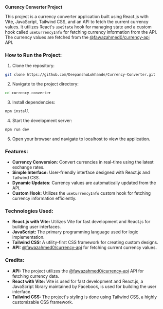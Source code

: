 **Currency Converter Project**

This project is a currency converter application built using React.js with Vite, JavaScript, Tailwind CSS, and an API to fetch the current currency values. It utilizes React's `useState` hook for managing state and a custom hook called `useCurrencyInfo` for fetching currency information from the API. The currency values are fetched from the [@fawazahmed0/currency-api](https://cdn.jsdelivr.net/npm/@fawazahmed0/currency-api@latest/v1/currencies/"currency".json) API.

### How to Run the Project:

1. Clone the repository:

```bash
git clone https://github.com/DeepanshuLokhande/Currency-Converter.git
```

2. Navigate to the project directory:

```bash
cd currency-converter
```

3. Install dependencies:

```bash
npm install
```

4. Start the development server:

```bash
npm run dev
```

5. Open your browser and navigate to localhost to view the application.

### Features:

- **Currency Conversion:** Convert currencies in real-time using the latest exchange rates.
- **Simple Interface:** User-friendly interface designed with React.js and Tailwind CSS.
- **Dynamic Updates:** Currency values are automatically updated from the API.
- **Custom Hook:** Utilizes the `useCurrencyInfo` custom hook for fetching currency information efficiently.

### Technologies Used:

- **React.js with Vite:** Utilizes Vite for fast development and React.js for building user interfaces.
- **JavaScript:** The primary programming language used for logic implementation.
- **Tailwind CSS:** A utility-first CSS framework for creating custom designs.
- **API:** [@fawazahmed0/currency-api](https://cdn.jsdelivr.net/npm/@fawazahmed0/currency-api@latest/v1/currencies/"currency".json) for fetching current currency values.

### Credits:

- **API:** The project utilizes the [@fawazahmed0/currency-api](https://cdn.jsdelivr.net/npm/@fawazahmed0/currency-api@latest/v1/currencies/"currency".json) API for fetching currency data.
- **React with Vite:** Vite is used for fast development and React.js, a JavaScript library maintained by Facebook, is used for building the user interface.
- **Tailwind CSS:** The project's styling is done using Tailwind CSS, a highly customizable CSS framework.
